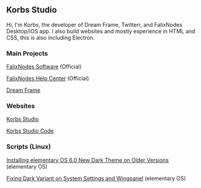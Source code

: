 ## Korbs Studio
Hi, I'm Korbs, the developer of Dream Frame, Twitterr, and FalixNodes Desktop/iOS app. I also build websites and mostly experience in HTML and CSS, this is also including Electron.

### Main Projects
[FalixNodes Software](https://software.falixnodes.net) (Official)

[FalixNodes Help Center](https://help.falixnodes.net) (Official)

[Dream Frame](https://dreamframe.korbsstudio.com)

### Websites
[Korbs Studio](https://KorbsStudio.com)

[Korbs Studio Code](https://code.korbsstudio.com/)

### Scripts (Linux)
[Installing elementary OS 6.0 New Dark Theme on Older Versions](https://github.com/KorbsStudio/add-new-dark-theme-to-5.1.7) (elementary OS)

[Fixing Dark Variant on System Settings and Wingpanel](https://github.com/KorbsStudio/elementary-5.1.7-dark-mode-fix) (elementary OS)
